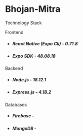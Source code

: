 # Bhojan-Mitra

Technology Stack

Frontend
- <h5>React Native (Expo Cli) - 0.71.8</h5>
- <h5>Expo SDK - 48.08.18</h5>

Backend
- <h5>Node.js - 18.12.1</h5>
- <h5>Express.js - 4.18.2</h5>

Databases
- <h5>Firebase - </h5>
- <h5>MongoDB - </h5>
